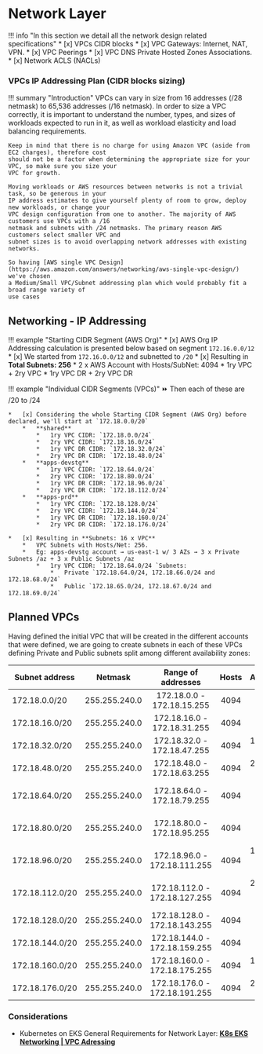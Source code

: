 # Network Layer

!!! info "In this section we detail all the network design related specifications"
    * [x] VPCs CIDR blocks
    * [x] VPC Gateways:  Internet, NAT, VPN.
    * [x] VPC Peerings
    * [x] VPC DNS Private Hosted Zones Associations.
    * [x] Network ACLS (NACLs)

### VPCs IP Addressing Plan (CIDR blocks sizing)

!!! summary "Introduction"
    VPCs can vary in size from 16 addresses (/28 netmask) to 65,536 addresses (/16 netmask). 
    In order to size a VPC correctly, it is important to understand the number, types, and sizes of workloads 
    expected to run in it, as well as workload elasticity and load balancing requirements. 
    
    Keep in mind that there is no charge for using Amazon VPC (aside from EC2 charges), therefore cost 
    should not be a factor when determining the appropriate size for your VPC, so make sure you size your 
    VPC for growth.
    
    Moving workloads or AWS resources between networks is not a trivial task, so be generous in your 
    IP address estimates to give yourself plenty of room to grow, deploy new workloads, or change your 
    VPC design configuration from one to another. The majority of AWS customers use VPCs with a /16 
    netmask and subnets with /24 netmasks. The primary reason AWS customers select smaller VPC and 
    subnet sizes is to avoid overlapping network addresses with existing networks. 

    So having [AWS single VPC Design](https://aws.amazon.com/answers/networking/aws-single-vpc-design/) we've chosen
    a Medium/Small VPC/Subnet addressing plan which would probably fit a broad range variety of
    use cases

## Networking - IP Addressing

!!! example "Starting CIDR Segment (AWS Org)"
    * [x] AWS Org IP Addressing calculation is presented below based on segment `172.16.0.0/12`
    * [x] We started from `172.16.0.0/12` and subnetted to `/20`
    * [x] Resulting in **Total Subnets: 256**
        *   2 x AWS Account with Hosts/SubNet: 4094
        *   1ry VPC + 2ry VPC
        *   1ry VPC DR + 2ry VPC DR


!!! example "Individual CIDR Segments (VPCs)"
    :fast_forward: Then each of these are /20 to /24
    
    *   [x] Considering the whole Starting CIDR Segment (AWS Org) before declared, we'll start at `172.18.0.0/20`
        *   **shared**
            *   1ry VPC CIDR: `172.18.0.0/24`
            *   2ry VPC CIDR: `172.18.16.0/24`
            *   1ry VPC DR CIDR: `172.18.32.0/24`
            *   2ry VPC DR CIDR: `172.18.48.0/24`
        *   **apps-devstg**
            *   1ry VPC CIDR: `172.18.64.0/24`
            *   2ry VPC CIDR: `172.18.80.0/24`
            *   1ry VPC DR CIDR: `172.18.96.0/24`
            *   2ry VPC DR CIDR: `172.18.112.0/24`
        *   **apps-prd**
            *   1ry VPC CIDR: `172.18.128.0/24`
            *   2ry VPC CIDR: `172.18.144.0/24`
            *   1ry VPC DR CIDR: `172.18.160.0/24`
            *   2ry VPC DR CIDR: `172.18.176.0/24`
            
    *   [x] Resulting in **Subnets: 16 x VPC**
        *   VPC Subnets with Hosts/Net: 256.
        *   Eg: apps-devstg account → us-east-1 w/ 3 AZs → 3 x Private Subnets /az + 3 x Public Subnets /az
            *   1ry VPC CIDR: `172.18.64.0/24 `Subnets:
                *   Private `172.18.64.0/24, 172.18.66.0/24 and 172.18.68.0/24`
                *   Public `172.18.65.0/24, 172.18.67.0/24 and 172.18.69.0/24`

## Planned VPCs 

Having defined the initial VPC that will be created in the different accounts that were defined, we are going to create
subnets in each of these VPCs defining Private and Public subnets split among different availability zones:
    
| Subnet address  | Netmask       |      Range of addresses       | Hosts |       Assignment        |
| --------------- | ------------- | :---------------------------: | :---: | :---------------------: |
| 172.18.0.0/20   | 255.255.240.0 |  172.18.0.0 - 172.18.15.255   | 4094  |     1ry VPC: shared     |
| 172.18.16.0/20  | 255.255.240.0 |  172.18.16.0 - 172.18.31.255  | 4094  |     2ry VPC: shared     |
| 172.18.32.0/20  | 255.255.240.0 |  172.18.32.0 - 172.18.47.255  | 4094  |   1ry VPC DR: shared    |
| 172.18.48.0/20  | 255.255.240.0 |  172.18.48.0 - 172.18.63.255  | 4094  |   2ry VPC DR: shared    |
| 172.18.64.0/20  | 255.255.240.0 |  172.18.64.0 - 172.18.79.255  | 4094  |  1ry VPC: apps-devstg   |
| 172.18.80.0/20  | 255.255.240.0 |  172.18.80.0 - 172.18.95.255  | 4094  |  2ry VPC: apps-devstg   |
| 172.18.96.0/20  | 255.255.240.0 | 172.18.96.0 - 172.18.111.255  | 4094  | 1ry VPC DR: apps-devstg |
| 172.18.112.0/20 | 255.255.240.0 | 172.18.112.0 - 172.18.127.255 | 4094  | 2ry VPC DR: apps-devstg |
| 172.18.128.0/20 | 255.255.240.0 | 172.18.128.0 - 172.18.143.255 | 4094  |    1ry VPC: apps-prd    |
| 172.18.144.0/20 | 255.255.240.0 | 172.18.144.0 - 172.18.159.255 | 4094  |    2ry VPC: apps-prd    |
| 172.18.160.0/20 | 255.255.240.0 | 172.18.160.0 - 172.18.175.255 | 4094  |  1ry VPC DR: apps-prd   |
| 172.18.176.0/20 | 255.255.240.0 | 172.18.176.0 - 172.18.191.255 | 4094  |  2ry VPC DR: apps-prd   |

### Considerations

- Kubernetes on EKS General Requirements for Network Layer: [**K8s EKS Networking | VPC Adressing**](../compute/k8s-eks/vpc-adressing.md)
